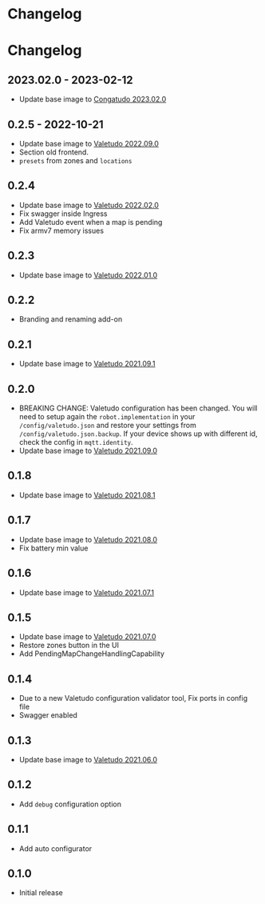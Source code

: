 # Changelog

# Changelog

## 2023.02.0 - 2023-02-12

- Update base image to [Congatudo 2023.02.0](https://github.com/congatudo/Congatudo/releases/tag/2023.02.0)

## 0.2.5 - 2022-10-21

- Update base image to [Valetudo 2022.09.0](https://github.com/Hypfer/Valetudo/releases/tag/2022.09.0)
- Section old frontend.
- `presets` from zones and `locations`

## 0.2.4

- Update base image to [Valetudo 2022.02.0](https://github.com/Hypfer/Valetudo/releases/tag/2022.02.0)
- Fix swagger inside Ingress
- Add Valetudo event when a map is pending
- Fix armv7 memory issues

## 0.2.3

- Update base image to [Valetudo 2022.01.0](https://github.com/Hypfer/Valetudo/releases/tag/2022.01.0)

## 0.2.2

- Branding and renaming add-on

## 0.2.1

- Update base image to [Valetudo 2021.09.1](https://github.com/Hypfer/Valetudo/releases/tag/2021.09.1)

## 0.2.0

- BREAKING CHANGE: Valetudo configuration has been changed.
  You will need to setup again the `robot.implementation` in your `/config/valetudo.json` and restore your settings from `/config/valetudo.json.backup`.
  If your device shows up with different id, check the config in `mqtt.identity`.
- Update base image to [Valetudo 2021.09.0](https://github.com/Hypfer/Valetudo/releases/tag/2021.09.0)

## 0.1.8

- Update base image to [Valetudo 2021.08.1](https://github.com/Hypfer/Valetudo/releases/tag/2021.08.1)

## 0.1.7

- Update base image to [Valetudo 2021.08.0](https://github.com/Hypfer/Valetudo/releases/tag/2021.08.0)
- Fix battery min value

## 0.1.6

- Update base image to [Valetudo 2021.07.1](https://github.com/Hypfer/Valetudo/releases/tag/2021.07.1)

## 0.1.5

- Update base image to [Valetudo 2021.07.0](https://github.com/Hypfer/Valetudo/releases/tag/2021.07.0)
- Restore zones button in the UI
- Add PendingMapChangeHandlingCapability

## 0.1.4

- Due to a new Valetudo configuration validator tool, Fix ports in config file
- Swagger enabled

## 0.1.3

- Update base image to [Valetudo 2021.06.0](https://github.com/Hypfer/Valetudo/releases/tag/2021.06.0)

## 0.1.2

- Add `debug` configuration option

## 0.1.1

- Add auto configurator

## 0.1.0

- Initial release
